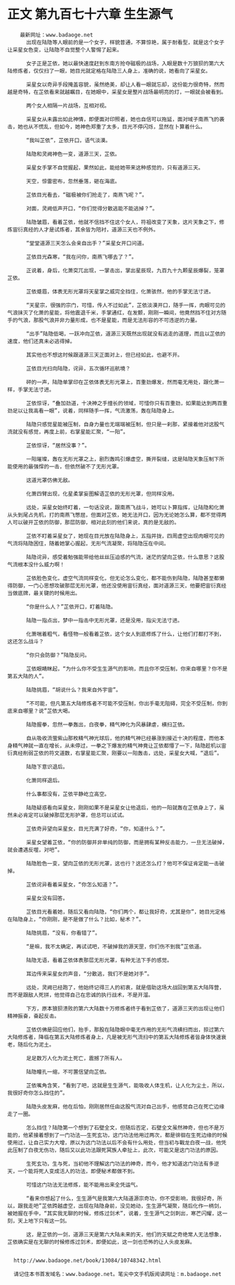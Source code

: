 # 正文 第九百七十六章 生生源气
        最新网址：www.badaoge.net
          出现在陆隐等人眼前的是一个女子，样貌普通，不算惊艳，属于耐看型，就是这个女子让采星女色变，让陆隐不自觉整个人警惕了起来。
      
          女子正是芷依，她以最快速度赶到东南方抢夺磁极的战场，入眼是数十万狼狈的第六大陆修炼者，仅仅扫了一眼，她目光就定格在陆隐三人身上，准确的说，她看向了采星女。
      
          采星女以奇异手段掩盖容貌，虽然绝美，却让人看一眼就忘却，这份能力很奇特，然而越是奇特，在芷依看来就越瞩目，在她眼中，采星女是整片战场最明亮的灯，一眼就会被看到。
      
          两个女人相隔一片战场，互相对视。
      
          采星女从未露出如此神情，即便面对印照者，她也自信可以拖延，面对域子南燕飞的袭击，她也从不慌乱，但如今，她神色郑重了太多，目光不停闪烁，显然在卜算着什么。
      
          “我叫芷依”，芷依开口，语气淡漠。
      
          陆隐和灵阙神色一变，道源三天，芷依。
      
          采星女手掌不自觉握起，果然如此，能给她带来这种感觉的，只有道源三天。
      
          天空，惊雷密布，忽然垂落，砸在海底。
      
          芷依目光看去，“磁极被你们抢走了，南燕飞呢？”。
      
          对面，灵阙低声开口，“你们觉得分散逃能不能逃掉？”。
      
          陆隐皱眉，看着芷依，他就不信挡不住这个女人，符祖改变了天象，这片天象之下，修炼宙衍真经的人才是试炼者，其余皆为陪衬，道源三天也不例外。
      
          “堂堂道源三天怎么会亲自出手？”采星女开口问道。
      
          芷依目光森寒，“我在问你，南燕飞哪去了？”。
      
          正说着，身后，化萧突兀出现，一掌击出，掌出星辰现，九百九十九颗星辰爆裂，笼罩芷依。
      
          芷依蹙眉，体表无形光罩将天星掌之威完全挡住，化萧骇然，他的手掌无法寸进。
      
          “天星宗，很强的宗门，可惜，传人不过如此”，芷依淡漠开口，随手一挥，肉眼可见的气浪抹灭了化萧的星能，将他震退千米，手掌通红，在发颤，刚刚一瞬间，他竟然挡不住对方随手的气浪，那股气浪并非力量形成，也不是星能，而是无法形容的不可违逆的力量。
      
          “出手”陆隐低喝，一跃冲向芷依，道源三天既然出现就没有逃走的道理，而且以芷依的速度，他们还真未必逃得掉。
      
          其实他也不想这时候跟道源三天正面对上，但已经如此，也避不开。
      
          芷依目光扫向陆隐，诧异，五次循环巡航境？
      
          砰的一声，陆隐单掌印在芷依体表无形光罩上，百重劲爆发，然而毫无用处，跟化萧一样，手掌无法寸进。
      
          芷依惊讶，“叠加劲道，十决神之手擅长的领域，可惜你只有百重劲，如果能达到两百重劲足以让我高看一眼”，说着，同样随手一挥，气流激荡，轰在陆隐身上。
      
          陆隐只感觉星能被压制，自身力量也无端端被压制，但只是一刹那，紧接着他对这股气流就没有感觉，再度上前，右掌星能汇聚，“一阳”。
      
          芷依惊讶，“居然没事？”。
      
          一阳璀璨，轰在无形光罩之上，剧烈轰鸣引爆虚空，撕开裂缝，这是陆隐天象压制下所能使用的最强悍的一击，但依然破不了无形光罩。
      
          这道光罩仿佛无敌。
      
          化萧四臂出现，化星柔掌妄图解语芷依的无形光罩，但同样没用。
      
          远处，采星女始终盯着，一句话没说，跟南燕飞战斗，她可以卜算指挥，让陆隐和化萧从头到尾占先机，打的南燕飞憋屈，但面对芷依，她无法开口，因为无论她怎么算，都不觉得两人可以破开芷依的防御，那层防御，相对此刻的他们来说，真的是无敌的。
      
          芷依不盯着采星女了，她现在目光放在陆隐身上，五指并拢，四周虚空出现肉眼可见的气流将陆隐困住，随着她掌心握起，无形气流凝聚，将陆隐压在中间。
      
          陆隐诧异，感受着勉强能带给他丝丝压迫感的气流，迷茫的望向芷依，什么意思？这股气流根本没什么威力啊！
      
          芷依脸色变化，虚空气流同样变化，但无论怎么变化，都不能伤到陆隐，陆隐甚至都懒得防御，一门心思想攻破那层无形光罩，他还没使用宙衍真经，面对道源三天，他要把宙衍真经当做底牌，最关键的时候用出。
      
          “你是什么人？”芷依开口，盯着陆隐。
      
          陆隐一指点出，梦中一指击中无形光罩，还是没用，指尖无法寸进。
      
          化萧喘着粗气，看怪物一般看着芷依，这个女人到底修炼了什么，让他们打都打不到，这还怎么战斗？
      
          “你只会防御？”陆隐反问。
      
          芷依眼睛眯起，“为什么你不受生生源气的影响，而且你不受压制，你来自哪里？你不是第五大陆的人”。
      
          陆隐挑眉，“胡说什么？我来自外宇宙”。
      
          “不可能，但凡第五大陆修炼者不可能不受压制，你出手毫无阻碍，完全不受压制，你到底来自哪里？说”芷依大喝。
      
          陆隐握拳，忽然一拳轰出，白夜拳，精气神化为风暴肆虐，横扫芷依。
      
          自从吸收流萤紫山那枚精气神光球后，他的精气神已经暴涨到接近十决的程度，而他本身精气神就一直在增长，从未停过，一拳之下爆发的精气神竟让芷依都懵了一下，陆隐趁机以宙衍真经削弱芷依的符文道数，右掌星能汇聚，刚要以一阳轰击，远处，采星女大喊，“退后”。
      
          陆隐下意识退后。
      
          化萧同样退后。
      
          什么事都没有，芷依平静屹立高空。
      
          陆隐疑惑看向采星女，刚刚如果不是采星女让他退后，他的一阳就轰在芷依身上了，虽然未必肯定可以破掉那层无形护罩，但总可以试试。
      
          芷依奇异望向采星女，目光充满了好奇，“你，知道什么？”。
      
          采星女望着芷依，“你的防御并非单纯的防御，而是拥有某种反击能力，一旦无法破掉，就会遭遇反噬，对吧”。
      
          陆隐脸色一变，望向芷依的无形光罩，这也行？这还怎么打？他可不保证肯定能一击破掉。
      
          芷依诧异看着采星女，“你怎么知道？”。
      
          采星女没有回答。
      
          芷依目光看着她，随后又看向陆隐，“你们两个，都让我好奇，尤其是你”，她目光定格在陆隐身上，“你刚刚，是不是做了什么？比如，秘术？”。
      
          陆隐挑眉，“没有，你看错了”。
      
          “是嘛，我不太确定，再试试吧，不破掉我的源天罡，你们伤不到我”芷依道。
      
          陆隐无语，看着芷依体表那层无形光罩，有种无法下手的感觉。
      
          耳边传来采星女的声音，“分散逃，我们不是她对手”。
      
          远处，灵阙已经跑了，他始终记得三人的初衷，就是借助这场大战回到第五大陆阵营，而不是跟敌人死拼，他觉得自己在忠诚的执行战术，不是开溜。
      
          下方，原本狼狈溃败的第六大陆数十万修炼者终于看到芷依了，道源三天的出现让他们精神振奋，奋起反击。
      
          芷依仿佛是回应他们，抬手，那股在陆隐眼中毫无作用的无形气流横扫而出，掠过第六大陆修炼者，降临在第五大陆修炼者身上，凡是被无形气流扫中的第五大陆修炼者皆身体快速衰老，随后化为泥土。
      
          足足数万人化为泥土死亡，震撼了所有人。
      
          陆隐瞳孔一缩，不可置信望向芷依。
      
          芷依嘴角含笑，“看到了吧，这就是生生源气，能吸收人体生机，让人化为尘土，所以，我很好奇你怎么挡住的”。
      
          陆隐头皮发麻，他在后怕，刚刚居然任由这股气流对自己出手，他感觉自己在死亡边缘走了一圈。
      
          怎么挡住？陆隐第一个想到了石壁全文，但随后否定，石壁全文虽然神奇，但也不是万能的，他紧接着想到了一门功法——生死玄功，这门功法他用过两次，都是徘徊在生死边缘的时候使用过，让自己实力大增，原以为这门功法以后不会有什么用处，但当初与戰龙白夜一战，他凭此压制了白夜无伤功，随后又以此功法跟死冥族人牵扯上，此次，可能又是这门功法的原因。
      
          生死玄功，生与死，当初他不理解这门功法的神奇，而今，他才知道这门功法有多逆天，一个能将死人变成活人的功法，即便秘术都做不到。
      
          可惜这门功法无法修炼，能不能用出来全凭运气。
      
          “看来你想起了什么，生生源气是我第六大陆道源宗奇功，你不受影响，我很好奇，所以，跟我走吧”芷依跨越虚空，出现在陆隐身前，没见她动，生生源气凝聚，随后化作一柄剑，被她握在手中，“其实我无聊的时候，修炼过剑术”，说着，生生源气之剑刺出，寒芒闪耀，这一刻，天上地下只有这一剑。
      
          这，是芷依的一剑，道源三天是第六大陆未来的天，他们的天赋之奇绝常人无法想象，芷依确实是在无聊的时候修炼过剑术，即便如此，这一剑也恐怖的让人头皮发麻。
      
      
      http://www.badaoge.net/book/13084/10748342.html
      
      请记住本书首发域名：www.badaoge.net。笔尖中文手机版阅读网址：m.badaoge.net
